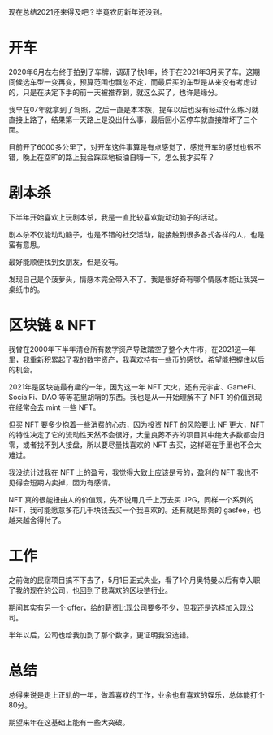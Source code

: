 现在总结2021还来得及吧？毕竟农历新年还没到。

# 开车
2020年6月左右终于拍到了车牌，调研了快1年，终于在2021年3月买了车。这期间候选车型一变再变，预算范围也飘忽不定，而最后买的车型是从来没有考虑过的，只是在决定下手的前一天被推荐到，就这么买了，也许是缘分。

我早在07年就拿到了驾照，之后一直是本本族，提车以后也没有经过什么练习就直接上路了，结果第一天路上是没出什么事，最后回小区停车就直接蹭坏了三个面。

目前开了6000多公里了，对开车这件事算是有点感觉了，感觉开车的感觉也很不错，晚上在空旷的路上我会踩踩地板油自嗨一下，怎么我才买车？

# 剧本杀
下半年开始喜欢上玩剧本杀，我是一直比较喜欢能动动脑子的活动。

剧本杀不仅能动动脑子，也是不错的社交活动，能接触到很多各式各样的人，也是蛮有意思。

最好能顺便找到女朋友，但是没有。

发现自己是个菠萝头，情感本完全带入不了。我是很好奇有哪个情感本能让我哭一桌纸巾的。

# 区块链 & NFT
我曾在2000年下半年清仓所有数字资产导致踏空了整个大牛市，在2021这一年里，我重新积累起了我的数字资产，我喜欢持有一些币的感觉，希望能把握住以后的机会。

2021年是区块链最有趣的一年，因为这一年 NFT 大火，还有元宇宙、GameFi、SocialFi、DAO 等等花里胡哨的东西。我也是从一开始理解不了 NFT 的价值到现在经常会去 mint 一些 NFT。

但买 NFT 要多少抱着一些消费的心态，因为投资 NFT 的风险要比 NF 更大，NFT 的特性决定了它的流动性天然不会很好，大量良莠不齐的项目其中绝大多数都会归零，或者找不到人接盘，所以要尽量找喜欢的 NFT 去买，这样砸在手里也不会太难过。

我没统计过我在 NFT 上的盈亏，我觉得大致上应该是亏的，盈利的 NFT 我也不见得会短期内卖掉，因为有感情。

NFT 真的很能扭曲人的价值观，先不说用几千上万去买 JPG，同样一个系列的 NFT，我可能愿意多花几千块钱去买一个我喜欢的。还有就是昂贵的 gasfee，也越来越舍得付了。

# 工作
之前做的民宿项目搞不下去了，5月1日正式失业，看了1个月奥特曼以后有幸入职了我的现在的公司，也回到了我喜欢的区块链行业。

期间其实有另一个 offer，给的薪资比现公司要多不少，但我还是选择加入现公司。

半年以后，公司也给我加到了那个数字，更证明我没选错。

# 总结
总得来说是走上正轨的一年，做着喜欢的工作，业余也有喜欢的娱乐，总体能打个80分。

期望来年在这基础上能有一些大突破。

